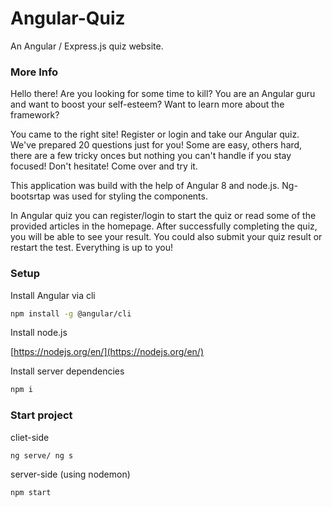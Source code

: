 # Angular-Quiz

An Angular / Express.js quiz website.

### More Info

Hello there!
Are you looking for some time to kill?
You are an Angular guru and want to boost your self-esteem?
Want to learn more about the framework?

You came to the right site! Register or login and take our Angular quiz. We've prepared 20 questions just for you!
Some are easy, others hard, there are a few tricky onces but nothing you can't handle if you stay focused!
Don't hesitate! Come over and try it.

This application was build with the help of Angular 8 and node.js. Ng-bootsrtap was used for styling the components.

In Angular quiz you can register/login to start the quiz or read some of the provided articles in the homepage.
After successfully completing the quiz, you will be able to see your result. You could also submit your quiz
result or restart the test. Everything is up to you!

### Setup

Install Angular via cli

```bash
npm install -g @angular/cli
```

Install node.js

[https://nodejs.org/en/](https://nodejs.org/en/)


Install server dependencies

```bash
npm i
```

### Start project

cliet-side

```bash
ng serve/ ng s
```

server-side (using nodemon)

```bash
npm start
```